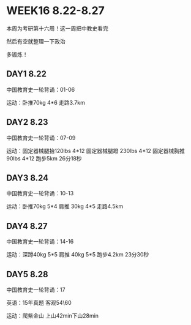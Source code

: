 # WEEK16 8.22-8.27

本周为考研第十六周！这一周把中教史看完

然后有空就整理一下政治

多锻炼！

## DAY1 8.22

中国教育史一轮背诵：01-06

运动：卧推70kg 4\*6 走路3.7km

## DAY2 8.23

中国教育史一轮背诵：07-09

运动：固定器械腿抬120lbs 4\*12 固定器械腿蹬 230lbs 4\*12 固定器械胸推 90lbs 4\*12 跑步5km 26分18秒

## DAY3 8.24

中国教育史一轮背诵：10-13

运动：卧推70kg 5\*4 肩推 30kg 4\*5 走路4.5km

## DAY4 8.27

中国教育史一轮背诵：14-16

运动：深蹲40kg 5\*5 肩推 40kg 5\*5 跑步4.2km 23分30秒

## DAY5 8.28

中国教育史一轮背诵：17

英语：15年真题 客观54\60

运动：爬紫金山 上山42min下山28min